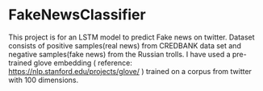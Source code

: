# FakeNewsClassifier

This project is for an LSTM model to predict Fake news on twitter.
Dataset consists of positive samples(real news) from CREDBANK data set and negative samples(fake news) from the Russian trolls.
I have used a pre-trained glove embedding ( reference: https://nlp.stanford.edu/projects/glove/ ) trained on a corpus from twitter with 100 dimensions.
